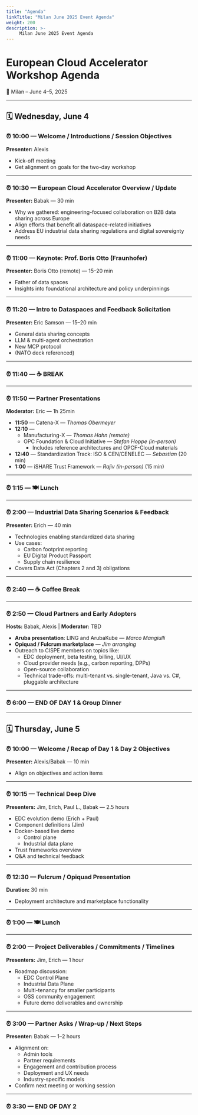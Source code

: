 ```yaml
---
title: "Agenda"
linkTitle: "Milan June 2025 Event Agenda"
weight: 200
description: >-
     Milan June 2025 Event Agenda  
---
```

# European Cloud Accelerator Workshop Agenda  
📍 Milan – June 4–5, 2025

---

## 🗓 Wednesday, June 4

### ⏰ 10:00 — Welcome / Introductions / Session Objectives  
**Presenter:** Alexis  
- Kick-off meeting  
- Get alignment on goals for the two-day workshop

---

### ⏰ 10:30 — European Cloud Accelerator Overview / Update  
**Presenter:** Babak — 30 min  
- Why we gathered: engineering-focused collaboration on B2B data sharing across Europe  
- Align efforts that benefit all dataspace-related initiatives  
- Address EU industrial data sharing regulations and digital sovereignty needs

---

### ⏰ 11:00 — Keynote: Prof. Boris Otto (Fraunhofer)  
**Presenter:** Boris Otto (remote) — 15–20 min  
- Father of data spaces  
- Insights into foundational architecture and policy underpinnings

---

### ⏰ 11:20 — Intro to Dataspaces and Feedback Solicitation  
**Presenter:** Eric Samson — 15–20 min  
- General data sharing concepts  
- LLM & multi-agent orchestration  
- New MCP protocol  
- (NATO deck referenced)

---

### ⏰ 11:40 — ☕ BREAK

---

### ⏰ 11:50 — Partner Presentations  
**Moderator:** Eric — 1h 25min  

- **11:50** — Catena-X — *Thomas Obermeyer*  
- **12:10** —  
  - Manufacturing-X — *Thomas Hahn (remote)*  
  - OPC Foundation & Cloud Initiative — *Stefan Hoppe (in-person)*  
    - Includes reference architectures and OPCF-Cloud materials  
- **12:40** — Standardization Track: ISO & CEN/CENELEC — *Sebastian* (20 min)  
- **1:00** — iSHARE Trust Framework — *Rajiv (in-person)* (15 min)

---

### ⏰ 1:15 — 🍽 Lunch

---

### ⏰ 2:00 — Industrial Data Sharing Scenarios & Feedback  
**Presenter:** Erich — 40 min  
- Technologies enabling standardized data sharing  
- Use cases:  
  - Carbon footprint reporting  
  - EU Digital Product Passport  
  - Supply chain resilience  
- Covers Data Act (Chapters 2 and 3) obligations

---

### ⏰ 2:40 — ☕ Coffee Break

---

### ⏰ 2:50 — Cloud Partners and Early Adopters  
**Hosts:** Babak, Alexis | **Moderator:** TBD  

- **Aruba presentation**: LING and ArubaKube — *Marco Mangiulli*  
- **Opiquad / Fulcrum marketplace** — *Jim arranging*  
- Outreach to CISPE members on topics like:
  - EDC deployment, beta testing, billing, UI/UX  
  - Cloud provider needs (e.g., carbon reporting, DPPs)  
  - Open-source collaboration  
  - Technical trade-offs: multi-tenant vs. single-tenant, Java vs. C#, pluggable architecture  

---

### ⏰ 6:00 — END OF DAY 1 & Group Dinner

---

## 🗓 Thursday, June 5

### ⏰ 10:00 — Welcome / Recap of Day 1 & Day 2 Objectives  
**Presenter:** Alexis/Babak — 10 min  
- Align on objectives and action items

---

### ⏰ 10:15 — Technical Deep Dive  
**Presenters:** Jim, Erich, Paul L., Babak — 2.5 hours  
- EDC evolution demo (Erich + Paul)  
- Component definitions (Jim)  
- Docker-based live demo  
  - Control plane  
  - Industrial data plane  
- Trust frameworks overview  
- Q&A and technical feedback

---

### ⏰ 12:30 — Fulcrum / Opiquad Presentation  
**Duration:** 30 min  
- Deployment architecture and marketplace functionality

---

### ⏰ 1:00 — 🍽 Lunch

---

### ⏰ 2:00 — Project Deliverables / Commitments / Timelines  
**Presenters:** Jim, Erich — 1 hour  
- Roadmap discussion:
  - EDC Control Plane  
  - Industrial Data Plane  
  - Multi-tenancy for smaller participants  
  - OSS community engagement  
  - Future demo deliverables and ownership

---

### ⏰ 3:00 — Partner Asks / Wrap-up / Next Steps  
**Presenter:** Babak — 1–2 hours  
- Alignment on:
  - Admin tools  
  - Partner requirements  
  - Engagement and contribution process  
  - Deployment and UX needs  
  - Industry-specific models  
- Confirm next meeting or working session  

---

### ⏰ 3:30 — END OF DAY 2

